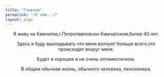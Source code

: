 ```yaml
---
title: "Главная"
permalink: "/О чем.../"
layout: page
---
```


<style>
p {
  text-align: center
}
</style>
<p>Я живу на Камчатке,г.Петропавловскн-Камчатском,более 40 лет.</p>
<p>Здесь я буду выкладывать что меня волнует больше всего,что происходит вокруг меня.</p> 
<p>Будет и хорошее и не очень оптимистичное.</p> 
<p>В общем обычная жизнь, обычного человека, пенсионера.</p>



